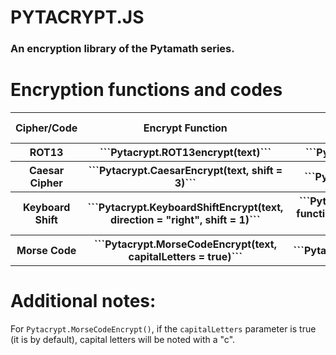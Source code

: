 # PYTACRYPT.JS
<h3>An encryption library of the Pytamath series. </h3>

# Encryption functions and codes
<table>
    <tr><b>
        <th>Cipher/Code</th>
        <th>Encrypt Function</th>
        <th>Decrypt Function</th>
        <th>Encryption Code (4 chars)</th>
        </b>
    </tr>
    <tr>
        <th>ROT13</th>
        <th>```Pytacrypt.ROT13encrypt(text)```</th>
        <th>```Pytacrypt.ROT13decrypt(text)```</th>
        <th>```ro13```</th>
    </tr>
    <tr>
        <th>Caesar Cipher</th>
        <th>```Pytacrypt.CaesarEncrypt(text, shift = 3)```</th>
        <th>```Pytacrypt.CaesarDecrypt(text)```</th>
        <th>```ca{shift}```</th>
    </tr>
    <tr>
        <th>Keyboard Shift</th>
        <th>```Pytacrypt.KeyboardShiftEncrypt(text, direction = "right", shift = 1)```</th>
        <th>```Pytacrypt.KeyboardShiftDecrypt( = function()text, direction = "right", shift = 1)```</th>
        <th>```k{direction("l"/"r")}{shift}```</th>
    </tr>
        <th>Morse Code</th>
        <th>```Pytacrypt.MorseCodeEncrypt(text, capitalLetters = true)```</th>
        <th>```Pytacrypt.MorseCodeDecrypt(text)```</th>
        <th>```mcde```</th>
    </tr>
</table>

# Additional notes:
For ```Pytacrypt.MorseCodeEncrypt()```, if the ```capitalLetters``` parameter is true (it is by default), capital letters will be noted with a "c".